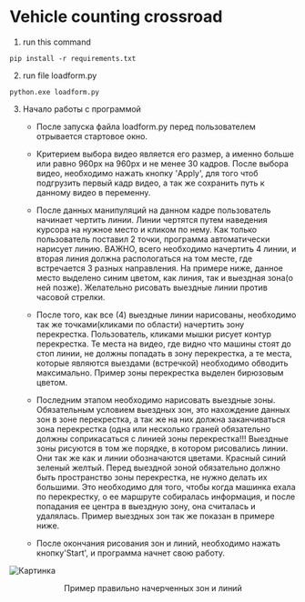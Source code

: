 # Vehicle counting crossroad #

1) run this command

```
pip install -r requirements.txt
```

2) run file loadform.py

```
python.exe loadform.py
```
3) Начало работы с программой

    * После запуска файла loadform.py перед пользователем отрывается стартовое окно.
     
    * Критерием выбора видео является его размер, а именно больше или равно 960px на 960px и не менее 30 кадров.
    После выбора видео, необходимо нажать кнопку 'Apply', для того чтоб подгрузить первый кадр видео, а так же сохранить путь к данному видео в переменну.
    
    * После данных манипуляций на данном кадре пользователь начинает чертить линии. Линии чертятся путем наведения курсора на нужное место и кликом по нему. Как только пользователь поставил 2 точки, программа автоматически нарисует линию. ВАЖНО, всего необходимо начертить 4 линии, и вторая линия должна распологаться на том месте, где встречается 3 разных направления. На примере ниже, данное место выделено синим цветом, как линия, так и выездная зона(о ней позже). Желательно рисовать выездные линии против часовой стрелки.
    
    * После того, как все (4) выездные линии нарисованы, необходимо так же точками(кликами по области) начертить зону перекрестка. Пользователь, кликами мышки рисует контур перекрестка. Те места на видео, где видно что машины стоят до стоп линии, не должны попадать в зону перекрестка, а те места, которые являются выездами (встречкой) необходимо обводить максимально. Пример зоны перекрестка выделен бирюзовым цветом.
    
    * Последним этапом необходимо нарисовать выездные зоны. Обязательным условием выездных зон, это нахождение данных зон в зоне перекрестка, а так же на них должна заканчиваться зона перекрестка (одна или несколько граней обязательно должны соприкасаться с линией зоны перекрестка!!! Выездные зоны рисуются в том же порядке, в котором рисовались линии. Они так же как и линии обозначаются цветами. Красный синий зеленый желтый. Перед выездной зоной обязательно должно быть пространство зоны перекрестка, не нужно делать их большими. Это необходимо для того, чтобы когда машинка ехала по перекрестку, о ее маршруте собиралась информация, и после попадания ее центра в выездную зону, она считалась и удалялась. Пример выездных зон так же показан в примере ниже.
    
    * После окончания рисования зон и линий, необходимо нажать кнопку'Start', и программа начнет свою работу.
 

![Картинка][image1]

<p align="center"> Пример правильно начерченных зон и линий <p/>

[image1]: https://sun9-39.userapi.com/impg/wtutVxne-0JaIU2Qsub9VNmt9uGD2gn17mu1Wg/7bp-mkEra3U.jpg?size=968x970&quality=96&sign=b10589ca4d73802f1f93f3f04a794faa&type=album

